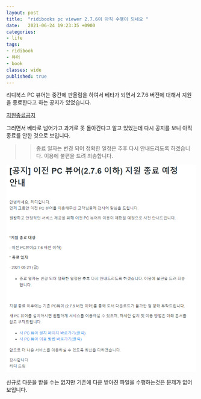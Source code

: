 ```yaml
---
layout: post
title:  "ridibooks pc viewer 2.7.6이 아직 수행이 되네요 "
date:   2021-06-24 19:23:35 +0900
categories: 
- life
tags:
- ridibook
- 뷰어
- book
classes: wide
published: true
---
```


리디북스 PC 뷰어는 중간에 판올림을 하여서 베타가 되면서 2.7.6 버전에 대해서 지원을 종료한다고 하는 공지가 있었습니다.

[지원종료공지](https://help.ridibooks.com/hc/ko/articles/360063200733--%EA%B3%B5%EC%A7%80-%EC%9D%B4%EC%A0%84-PC-%EB%B7%B0%EC%96%B4-2-7-6-%EC%9D%B4%ED%95%98-%EC%A7%80%EC%9B%90-%EC%A2%85%EB%A3%8C-%EC%98%88%EC%A0%95-%EC%95%88%EB%82%B4-)


그러면서 베타로 넘어가고 과거로 못 돌아간다고 알고 있었는데 다시 공지를 보니 아직 종료를 안한 것으로 보입니다.



>> 종료 일자는 변경 되어 정확한 일정은 추후 다시 안내드리도록 하겠습니다. 이용에 불편을 드려 죄송합니다.


![](/images/ridibooks_viewer_2_7_6.png)

신규로 다운을 받을 수는 없지만 기존에 다운 받아진 파일을 수행하는것은 문제가 없어 보입니다. 